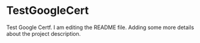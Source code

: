# TestGoogleCert
Test Google Certf.
I am editing the README file. Adding some more details about the project description.

